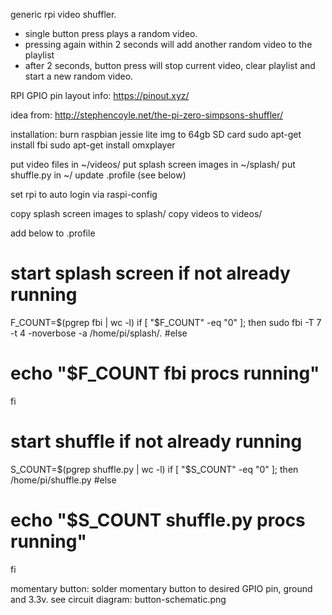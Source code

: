 generic rpi video shuffler.

- single button press plays a random video.
- pressing again within 2 seconds will add another random video to the playlist
- after 2 seconds, button press will stop current video, clear playlist and start a new random video.

RPI GPIO pin layout info:
https://pinout.xyz/

idea from:
http://stephencoyle.net/the-pi-zero-simpsons-shuffler/

installation:
burn raspbian jessie lite img to 64gb SD card
sudo apt-get install fbi
sudo apt-get install omxplayer

put video files in ~/videos/
put splash screen images in ~/splash/
put shuffle.py in ~/
update .profile (see below)

set rpi to auto login via raspi-config

copy splash screen images to splash/
copy videos to videos/

add below to .profile

# start splash screen if not already running
F_COUNT=$(pgrep fbi | wc -l)
if [ "$F_COUNT" -eq "0" ]; then
    sudo fbi -T 7 -t 4 -noverbose -a /home/pi/splash/*.*
#else
#    echo "$F_COUNT fbi procs running"
fi

# start shuffle if not already running
S_COUNT=$(pgrep shuffle.py | wc -l)
if [ "$S_COUNT" -eq "0" ]; then
    /home/pi/shuffle.py
#else
#    echo "$S_COUNT shuffle.py procs running"
fi


momentary button:
solder momentary button to desired GPIO pin, ground and 3.3v. 
see circuit diagram: button-schematic.png
